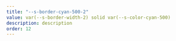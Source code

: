 ```yaml
---
title: "--s-border-cyan-500-2"
value: var(--s-border-width-2) solid var(--s-color-cyan-500)
description: description
order: 12
---
```

